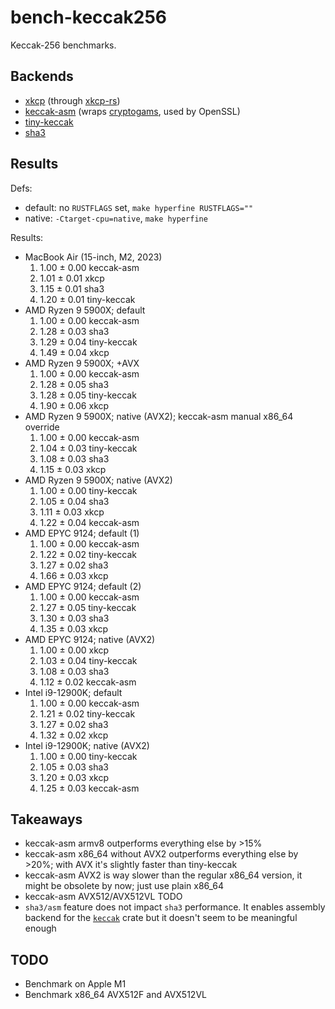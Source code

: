 # bench-keccak256

Keccak-256 benchmarks.

## Backends

- [xkcp](https://github.com/XKCP/XKCP) (through [xkcp-rs](https://github.com/DaniPopes/xkcp-rs))
- [keccak-asm](https://github.com/DaniPopes/keccak-asm) (wraps [cryptogams](https://github.com/dot-asm/cryptogams), used by OpenSSL)
- [tiny-keccak](https://crates.io/crates/tiny-keccak)
- [sha3](https://crates.io/crates/sha3)

## Results

Defs:
- default: no `RUSTFLAGS` set, `make hyperfine RUSTFLAGS=""`
- native: `-Ctarget-cpu=native`, `make hyperfine`

Results:
- MacBook Air (15-inch, M2, 2023)
  1. 1.00 ± 0.00 keccak-asm
  2. 1.01 ± 0.01 xkcp
  3. 1.15 ± 0.01 sha3
  4. 1.20 ± 0.01 tiny-keccak
- AMD Ryzen 9 5900X; default
  1. 1.00 ± 0.00 keccak-asm
  2. 1.28 ± 0.03 sha3
  3. 1.29 ± 0.04 tiny-keccak
  4. 1.49 ± 0.04 xkcp
- AMD Ryzen 9 5900X; +AVX
  1. 1.00 ± 0.00 keccak-asm
  2. 1.28 ± 0.05 sha3
  3. 1.28 ± 0.05 tiny-keccak
  4. 1.90 ± 0.06 xkcp
- AMD Ryzen 9 5900X; native (AVX2); keccak-asm manual x86_64 override
  1. 1.00 ± 0.00 keccak-asm
  2. 1.04 ± 0.03 tiny-keccak
  3. 1.08 ± 0.03 sha3
  4. 1.15 ± 0.03 xkcp
- AMD Ryzen 9 5900X; native (AVX2)
  1. 1.00 ± 0.00 tiny-keccak
  2. 1.05 ± 0.04 sha3
  3. 1.11 ± 0.03 xkcp
  4. 1.22 ± 0.04 keccak-asm
- AMD EPYC 9124; default (1)
  1. 1.00 ± 0.00 keccak-asm
  2. 1.22 ± 0.02 tiny-keccak
  3. 1.27 ± 0.02 sha3
  4. 1.66 ± 0.03 xkcp
- AMD EPYC 9124; default (2)
  1. 1.00 ± 0.00 keccak-asm
  2. 1.27 ± 0.05 tiny-keccak
  3. 1.30 ± 0.03 sha3
  4. 1.35 ± 0.03 xkcp
- AMD EPYC 9124; native (AVX2)
  1. 1.00 ± 0.00 xkcp
  2. 1.03 ± 0.04 tiny-keccak
  3. 1.08 ± 0.03 sha3
  4. 1.12 ± 0.02 keccak-asm
- Intel i9-12900K; default
  1. 1.00 ± 0.00 keccak-asm
  2. 1.21 ± 0.02 tiny-keccak
  3. 1.27 ± 0.02 sha3
  4. 1.32 ± 0.02 xkcp
- Intel i9-12900K; native (AVX2)
  1. 1.00 ± 0.00 tiny-keccak
  2. 1.05 ± 0.03 sha3
  3. 1.20 ± 0.03 xkcp
  4. 1.25 ± 0.03 keccak-asm

## Takeaways

- keccak-asm armv8 outperforms everything else by >15%
- keccak-asm x86_64 without AVX2 outperforms everything else by >20%; with AVX it's slightly faster than tiny-keccak
- keccak-asm AVX2 is way slower than the regular x86_64 version, it might be obsolete by now; just use plain x86_64
- keccak-asm AVX512/AVX512VL TODO
- `sha3/asm` feature does not impact `sha3` performance. It enables assembly backend for the [`keccak`](https://crates.io/crates/keccak) crate but it doesn't seem to be meaningful enough

## TODO

- Benchmark on Apple M1
- Benchmark x86_64 AVX512F and AVX512VL
